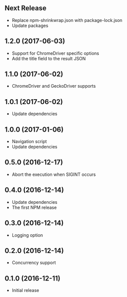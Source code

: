 ## Next Release

* Replace npm-shrinkwrap.json with package-lock.json
* Update packages

## 1.2.0 (2017-06-03)

* Support for ChromeDriver specific options
* Add the title field to the result JSON

## 1.1.0 (2017-06-02)

* ChromeDriver and GeckoDriver supports

## 1.0.1 (2017-06-02)

* Update dependencies

## 1.0.0 (2017-01-06)

* Navigation script
* Update dependencies

## 0.5.0 (2016-12-17)

* Abort the execution when SIGINT occurs

## 0.4.0 (2016-12-14)

* Update dependencies
* The first NPM release

## 0.3.0 (2016-12-14)

* Logging option

## 0.2.0 (2016-12-14)

* Concurrency support

## 0.1.0 (2016-12-11)

* Initial release
